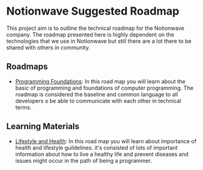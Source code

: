 # Notionwave Suggested Roadmap
This project aim is to outline the technical roadmap for the Notionwave company. The roadmap presented here is highly dependent on the technologies that we use in Notionwave but still there are a lot there to be shared with others in community. 

## Roadmaps 
- [Programming Foundations](./Programming%20Foundations/): In this road map you will learn about the basic of programming and foundations of computer programming. The roadmap is considered the baseline and common language to all developers o be able to communicate with each other in technical terms. 

## Learning Materials
- [Lifestyle and Health](./Programming%20Foundations/Lifestyle/README.md): In this road map you will learn about importance of health and lifestyle guildelines. it's consisted of lots of important information about how to live a healthy life and prevent diseases and issues might occur in the path of being a programmer.
